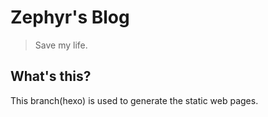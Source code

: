 # Zephyr's Blog

> Save my life.

## What's this?

This branch(hexo) is used to generate the static web pages.

